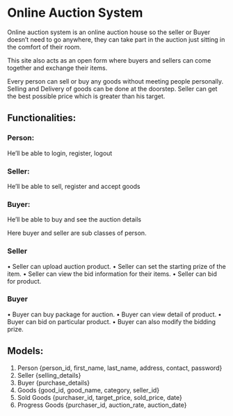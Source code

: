 # Online Auction System
Online auction system is an online auction house so the seller or Buyer doesn’t need to go anywhere, they can take part in the auction just sitting in the comfort of their room. 

This site also acts as an open form where buyers and sellers can come together and exchange their items. 

Every person can sell or buy any goods without meeting people personally. Selling and Delivery of goods can be done at the doorstep. Seller can get the best possible price which is greater than his target.

## Functionalities:

### Person:

He’ll be able to login, register, logout

### Seller: 

He’ll be able to sell, register and accept goods

### Buyer: 

He’ll be able to buy and see the auction details

Here buyer and seller are sub classes of person.

### Seller

•	Seller can upload auction product.
•	Seller can set the starting prize of the item.
•	Seller can view the bid information for their items. 
•	Seller can bid for product.

### Buyer

•	Buyer can buy package for auction.
•	Buyer can view detail of product.
•	Buyer can bid on particular product.
•	Buyer can also modify the bidding prize.

## Models:

1. Person   {person_id, first_name, last_name, address, contact, password} 
2. Seller   {selling_details}
3. Buyer   {purchase_details}
4. Goods   {good_id, good_name, category, seller_id} 
5. Sold Goods  {purchaser_id, target_price, sold_price, date} 
6. Progress Goods  {purchaser_id, auction_rate, auction_date}
